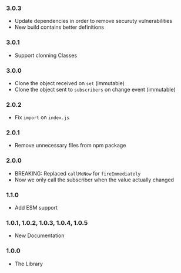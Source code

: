 ### 3.0.3

- Update dependencies in order to remove securuty vulnerabilities
- New build contains better definitions

### 3.0.1

- Support clonning Classes

### 3.0.0

- Clone the object received on `set` (immutable)
- Clone the object sent to `subscribers` on change event (immutable)

### 2.0.2

- Fix `import` on `index.js`

### 2.0.1

- Remove unnecessary files from npm package

### 2.0.0

- BREAKING: Replaced `callMeNow` for `fireImmediately`
- Now we only call the subscriber when the value actually changed

### 1.1.0

- Add ESM support

### 1.0.1, 1.0.2, 1.0.3, 1.0.4, 1.0.5

- New Documentation

### 1.0.0

- The Library
